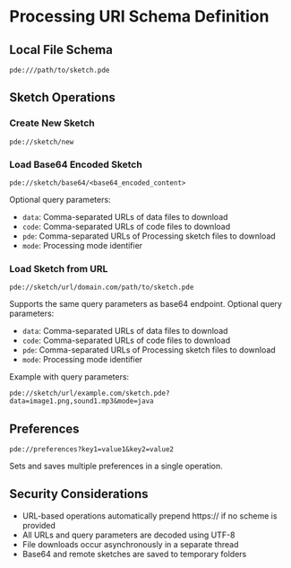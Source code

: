 # Processing URI Schema Definition

## Local File Schema
```
pde:///path/to/sketch.pde
```

## Sketch Operations

### Create New Sketch
```
pde://sketch/new
```

### Load Base64 Encoded Sketch
```
pde://sketch/base64/<base64_encoded_content>
```
Optional query parameters:
- `data`: Comma-separated URLs of data files to download
- `code`: Comma-separated URLs of code files to download
- `pde`: Comma-separated URLs of Processing sketch files to download
- `mode`: Processing mode identifier

### Load Sketch from URL
```
pde://sketch/url/domain.com/path/to/sketch.pde
```
Supports the same query parameters as base64 endpoint.
Optional query parameters:

- `data`: Comma-separated URLs of data files to download
- `code`: Comma-separated URLs of code files to download
- `pde`: Comma-separated URLs of Processing sketch files to download
- `mode`: Processing mode identifier

Example with query parameters:
```
pde://sketch/url/example.com/sketch.pde?data=image1.png,sound1.mp3&mode=java
```

## Preferences
```
pde://preferences?key1=value1&key2=value2
```
Sets and saves multiple preferences in a single operation.

## Security Considerations
- URL-based operations automatically prepend https:// if no scheme is provided
- All URLs and query parameters are decoded using UTF-8
- File downloads occur asynchronously in a separate thread
- Base64 and remote sketches are saved to temporary folders